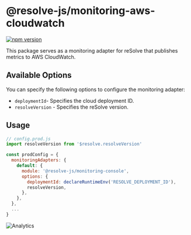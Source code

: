 # **@resolve-js/monitoring-aws-cloudwatch**

[![npm version](https://badge.fury.io/js/%40resolve-js%2Fmonitoring-aws-cloudwatch.svg)](https://badge.fury.io/js/%40resolve-js%2Fmonitoring-aws-cloudwatch)

This package serves as a monitoring adapter for reSolve that publishes metrics to AWS CloudWatch.

## Available Options

You can specify the following options to configure the monitoring adapter:

- `deploymentId`- Specifies the cloud deployment ID.
- `resolveVersion` - Specifies the reSolve version.

## Usage

```js
// config.prod.js
import resolveVersion from '$resolve.resolveVersion'

const prodConfig = {
  monitoringAdapters: {
    default: {
      module: '@resolve-js/monitoring-console',
      options: {
        deploymentId: declareRuntimeEnv('RESOLVE_DEPLOYMENT_ID'),
        resolveVersion,
      },
    },
  },
  ...
}
```

![Analytics](https://ga-beacon.appspot.com/UA-118635726-1/packages-resolve-monitoring-aws-cloudwatch-readme?pixel)
